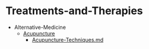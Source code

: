 
# Treatments-and-Therapies

- Alternative-Medicine
  - [Acupuncture](./Acupuncture/)
    - [Acupuncture-Techniques.md](./Acupuncture-Techniques.md)
